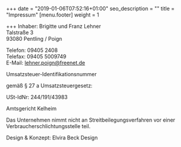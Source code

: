+++
date = "2019-01-06T07:52:16+01:00"
seo_description = ""
title = "Impressum"
[menu.footer]
weight = 1

+++
Inhaber: Brigitte und Franz Lehner  
Talstraße 3  
93080 Pentling / Poign

Telefon: 09405 2408  
Telefax: 09405 5009749  
E-Mail: lehner.poign@freenet.de

Umsatzsteuer-Identifikationsnummer

gemäß § 27 a Umsatzsteuergesetz:

USt-IdNr: 244/191/43983

Amtsgericht Kelheim

Das Unternehmen nimmt nicht an Streitbeilegungsverfahren vor einer Verbraucherschlichtungsstelle teil.

Design & Konzept: Elvira Beck Design